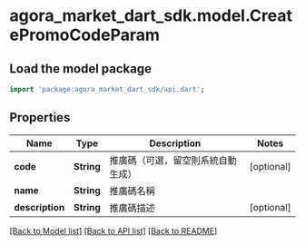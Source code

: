 # agora_market_dart_sdk.model.CreatePromoCodeParam

## Load the model package
```dart
import 'package:agora_market_dart_sdk/api.dart';
```

## Properties
Name | Type | Description | Notes
------------ | ------------- | ------------- | -------------
**code** | **String** | 推廣碼（可選，留空則系統自動生成） | [optional] 
**name** | **String** | 推廣碼名稱 | 
**description** | **String** | 推廣碼描述 | [optional] 

[[Back to Model list]](../README.md#documentation-for-models) [[Back to API list]](../README.md#documentation-for-api-endpoints) [[Back to README]](../README.md)


